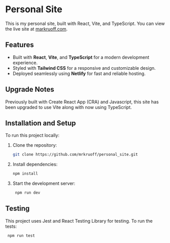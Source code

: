 # Personal Site

This is my personal site, built with React, Vite, and TypeScript. You can view the live site at [markruoff.com](https://markruoff.com).

## Features
- Built with **React**, **Vite**, and **TypeScript** for a modern development experience.
- Styled with **Tailwind CSS** for a responsive and customizable design.
- Deployed seamlessly using **Netlify** for fast and reliable hosting.

## Upgrade Notes
Previously built with Create React App (CRA) and Javascript, this site has been upgraded to use Vite along with now using TypeScript.

## Installation and Setup
To run this project locally:
1. Clone the repository:
   ```bash
   git clone https://github.com/mrkruoff/personal_site.git
2. Install dependencies:
   ```bash
   npm install
3. Start the development server:
   ```bash
    npm run dev

## Testing
This project uses Jest and React Testing Library for testing. To run the tests:
   ```bash
    npm run test

